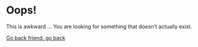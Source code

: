 # Oops!

This is awkward ... You are looking for something that doesn't actually exist.

[Go back friend, go back](#/index)
